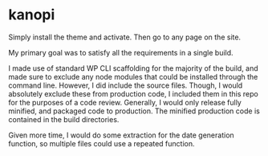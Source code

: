# kanopi

Simply install the theme and activate. Then go to any page on the site.

My primary goal was to satisfy all the requirements in a single build.

I made use of standard WP CLI scaffolding for the majority of the build, and made sure to exclude any node modules that could be installed through the command line. However, I did include the source files. Though, I would absolutely exclude these from production code, I included them in this repo for the purposes of a code review. Generally, I would only release fully minified, and packaged code to production. The minified production code is contained in the build directories.

Given more time, I would do some extraction for the date generation function, so multiple files could use a repeated function.
